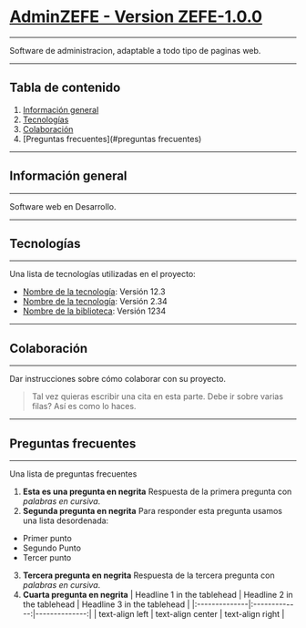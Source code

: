 # [AdminZEFE - Version ZEFE-1.0.0](https://adminzefe.ing-enuarlara.com)
***
Software de administracion, adaptable a todo tipo de paginas web.
***
## Tabla de contenido
1. [Información general](#información-general)
2. [Tecnologías](#tecnologías)
3. [Colaboración](#colaboración)
4. [Preguntas frecuentes](#preguntas frecuentes)
***
## Información general
***
Software web en Desarrollo.
***
## Tecnologías
***
Una lista de tecnologías utilizadas en el proyecto:
* [Nombre de la tecnología](https://example.com): Versión 12.3
* [Nombre de la tecnología](https://example.com): Versión 2.34
* [Nombre de la biblioteca](https://example.com): Versión 1234
***
## Colaboración
***
Dar instrucciones sobre cómo colaborar con su proyecto.
> Tal vez quieras escribir una cita en esta parte.
> Debe ir sobre varias filas?
> Así es como lo haces.
***
## Preguntas frecuentes
***
Una lista de preguntas frecuentes
1. **Esta es una pregunta en negrita**
Respuesta de la primera pregunta con _palabras en cursiva_.
2. __Segunda pregunta en negrita__
Para responder esta pregunta usamos una lista desordenada:
* Primer punto
* Segundo Punto
* Tercer punto
3. **Tercera pregunta en negrita**
Respuesta de la tercera pregunta con *palabras en cursiva*.
4. **Cuarta pregunta en negrita**
| Headline 1 in the tablehead | Headline 2 in the tablehead | Headline 3 in the tablehead |
|:--------------|:-------------:|--------------:|
| text-align left | text-align center | text-align right |